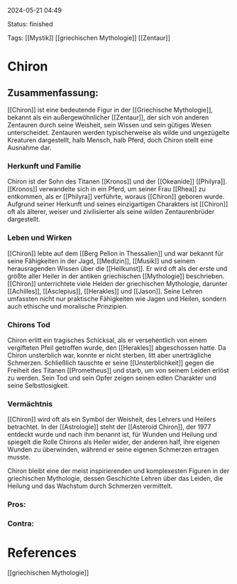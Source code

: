 2024-05-21 04:49

Status: finished

Tags: [[Mystik]] [[griechischen Mythologie]] [[Zentaur]]

# Chiron

## Zusammenfassung:
[[Chiron]] ist eine bedeutende Figur in der [[Griechische Mythologie]], bekannt als ein außergewöhnlicher [[Zentaur]], der sich von anderen Zentauren durch seine Weisheit, sein Wissen und sein gütiges Wesen unterscheidet. Zentauren werden typischerweise als wilde und ungezügelte Kreaturen dargestellt, halb Mensch, halb Pferd, doch Chiron stellt eine Ausnahme dar.

### Herkunft und Familie

Chiron ist der Sohn des Titanen [[Kronos]] und der [[Okeanide]] [[Philyra]]. [[Kronos]] verwandelte sich in ein Pferd, um seiner Frau [[Rhea]] zu entkommen, als er [[Philyra]] verführte, woraus [[Chiron]] geboren wurde. Aufgrund seiner Herkunft und seines einzigartigen Charakters ist [[Chiron]] oft als älterer, weiser und zivilisierter als seine wilden Zentaurenbrüder dargestellt.

### Leben und Wirken

[[Chiron]] lebte auf dem [[Berg Pelion in Thessalien]] und war bekannt für seine Fähigkeiten in der Jagd, [[Medizin]], [[Musik]] und seinem herausragenden Wissen über die [[Heilkunst]]. Er wird oft als der erste und größte aller Heiler in der antiken griechischen [[Mythologie]] beschrieben. [[Chiron]] unterrichtete viele Helden der griechischen Mythologie, darunter [[Achilles]], [[Asclepius]], [[Herakles]] und [[Jason]]. Seine Lehren umfassten nicht nur praktische Fähigkeiten wie Jagen und Heilen, sondern auch ethische und moralische Prinzipien.

### Chirons Tod

Chiron erlitt ein tragisches Schicksal, als er versehentlich von einem vergifteten Pfeil getroffen wurde, den [[Herakles]] abgeschossen hatte. Da Chiron unsterblich war, konnte er nicht sterben, litt aber unerträgliche Schmerzen. Schließlich tauschte er seine [[Unsterblichkeit]] gegen die Freiheit des Titanen [[Prometheus]] und starb, um von seinem Leiden erlöst zu werden. Sein Tod und sein Opfer zeigen seinen edlen Charakter und seine Selbstlosigkeit.

### Vermächtnis

[[Chiron]] wird oft als ein Symbol der Weisheit, des Lehrers und Heilers betrachtet. In der [[Astrologie]] steht der [[Asteroid Chiron]], der 1977 entdeckt wurde und nach ihm benannt ist, für Wunden und Heilung und spiegelt die Rolle Chirons als Heiler wider, der anderen half, ihre eigenen Wunden zu überwinden, während er seine eigenen Schmerzen ertragen musste.

Chiron bleibt eine der meist inspirierenden und komplexesten Figuren in der griechischen Mythologie, dessen Geschichte Lehren über das Leiden, die Heilung und das Wachstum durch Schmerzen vermittelt.

### Pros:

### Contra:

# References
[[griechischen Mythologie]]